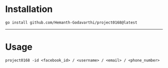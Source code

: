 # Installation
```
go install github.com/Hemanth-Godavarthi/project0168@latest
```
---

# Usage

```
project0168 -id <facebook_id> / <username> / <email> / <phone_number>
```

